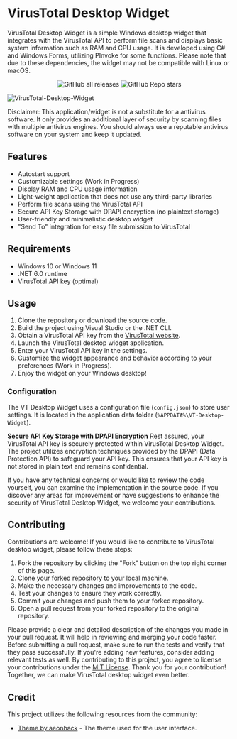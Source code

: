 # VirusTotal Desktop Widget

VirusTotal Desktop Widget is a simple Windows desktop widget that integrates with the VirusTotal API to perform file scans and displays basic system information such as RAM and CPU usage. It is developed using C# and Windows Forms, utilizing PInvoke for some functions. Please note that due to these dependencies, the widget may not be compatible with Linux or macOS.

<p align="center">
    <img alt="GitHub all releases" src="https://img.shields.io/github/downloads/AlexRasch/VirusTotal-Desktop-Widget/total">
    <img alt="GitHub Repo stars" src="https://img.shields.io/github/stars/AlexRasch/VirusTotal-Desktop-Widget">
</p>


![VirusTotal-Desktop-Widget](https://github.com/AlexRasch/VirusTotal-Desktop-Widget/assets/46262688/8a152623-e950-47ab-bfa8-9b18dc2a90b1)

Disclaimer: This application/widget is not a substitute for a antivirus software. It only provides an additional layer of security by scanning files with multiple antivirus engines. You should always use a reputable antivirus software on your system and keep it updated.

## Features
- Autostart support
- Customizable settings (Work in Progress)
- Display RAM and CPU usage information
- Light-weight application that does not use any third-party libraries
- Perform file scans using the VirusTotal API
- Secure API Key Storage with DPAPI encryption (no plaintext storage)
- User-friendly and minimalistic desktop widget
- "Send To" integration for easy file submission to VirusTotal

## Requirements
- Windows 10 or Windows 11
- .NET 6.0 runtime
- VirusTotal API key (optimal)


## Usage
1. Clone the repository or download the source code.
2. Build the project using Visual Studio or the .NET CLI.
3. Obtain a VirusTotal API key from the [VirusTotal website](https://www.virustotal.com).
4. Launch the VirusTotal desktop widget application.
5. Enter your VirusTotal API key in the settings.
6. Customize the widget appearance and behavior according to your preferences (Work in Progress).
7. Enjoy the widget on your Windows desktop!

### Configuration
The VT Desktop Widget uses a configuration file (`config.json`) to store user settings. It is located in the application data folder (`%APPDATA%\VT-Desktop-Widget`).

**Secure API Key Storage with DPAPI Encryption**
Rest assured, your VirusTotal API key is securely protected within VirusTotal Desktop Widget. The project utilizes encryption techniques provided by the DPAPI (Data Protection API) to safeguard your API key. This ensures that your API key is not stored in plain text and remains confidential.

If you have any technical concerns or would like to review the code yourself, you can examine the implementation in the source code. If you discover any areas for improvement or have suggestions to enhance the security of VirusTotal Desktop Widget, we welcome your contributions.


## Contributing
Contributions are welcome! If you would like to contribute to VirusTotal desktop widget, please follow these steps:

1. Fork the repository by clicking the "Fork" button on the top right corner of this page.
2. Clone your forked repository to your local machine.
3. Make the necessary changes and improvements to the code.
4. Test your changes to ensure they work correctly.
5. Commit your changes and push them to your forked repository.
6. Open a pull request from your forked repository to the original repository.

Please provide a clear and detailed description of the changes you made in your pull request. It will help in reviewing and merging your code faster.
Before submitting a pull request, make sure to run the tests and verify that they pass successfully. If you're adding new features, consider adding relevant tests as well.
By contributing to this project, you agree to license your contributions under the [MIT License](LICENSE).
Thank you for your contribution! Together, we can make VirusTotal desktop widget even better.

## Credit
This project utilizes the following resources from the community:
- [Theme by aeonhack](https://github.com/aeonhack) - The theme used for the user interface.
